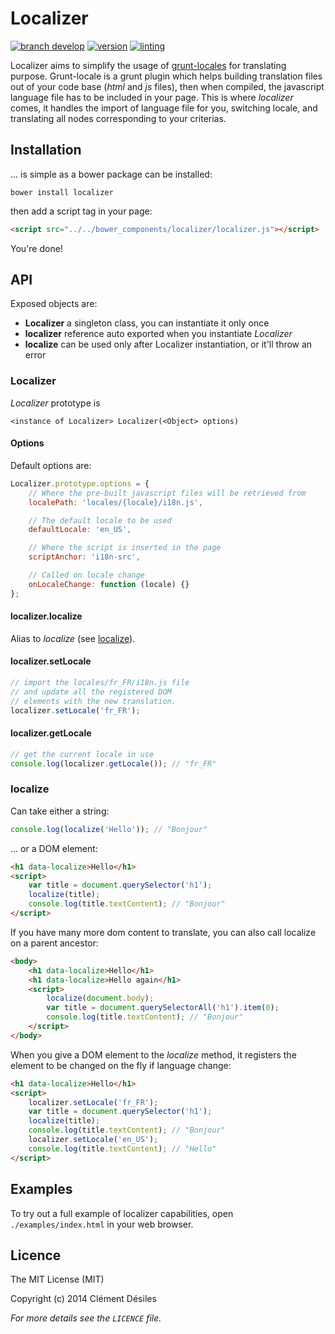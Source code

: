 Localizer
=========

[![branch develop](https://img.shields.io/badge/branch-develop-blue.svg)]()
[![version](https://img.shields.io/badge/version-1.1.1-blue.svg)](./package.json)
[![linting](https://img.shields.io/badge/code_style-standard-brightgreen.svg)](https://standardjs.com)

Localizer aims to simplify the usage of [grunt-locales](https://github.com/blueimp/grunt-locales) for translating purpose.
Grunt-locale is a grunt plugin which helps building translation files out of your code base (*html* and *js* files), then when compiled, the javascript language file has to be included in your page.
This is where *localizer* comes, it handles the import of language file for you, switching locale, and translating all nodes corresponding to your criterias.

Installation
------------

... is simple as a bower package can be installed:

	bower install localizer

then add a script tag in your page:

```html
<script src="../../bower_components/localizer/localizer.js"></script>
```

You're done!

API
---

Exposed objects are:

* __Localizer__ a singleton class, you can instantiate it only once
* __localizer__ reference auto exported when you instantiate *Localizer*
* __localize__ can be used only after Localizer instantiation, or it'll throw an error

### Localizer

*Localizer* prototype is 

```
<instance of Localizer> Localizer(<Object> options)
```

#### Options

Default options are:

```javascript
Localizer.prototype.options = {
	// Where the pre-built javascript files will be retrieved from
	localePath: 'locales/{locale}/i18n.js',

	// The default locale to be used
	defaultLocale: 'en_US',

	// Where the script is inserted in the page
	scriptAnchor: 'i18n-src',

	// Called on locale change
	onLocaleChange: function (locale) {}
};
```

#### localizer.localize

Alias to *localize* (see [localize](#localize)).

#### localizer.setLocale

```javascript
// import the locales/fr_FR/i18n.js file
// and update all the registered DOM
// elements with the new translation.
localizer.setLocale('fr_FR');
```

#### localizer.getLocale

```javascript
// get the current locale in use
console.log(localizer.getLocale()); // "fr_FR"
```

### localize

Can take either a string:

```javascript
console.log(localize('Hello')); // "Bonjour"
```

... or a DOM element:

```html
<h1 data-localize>Hello</h1>
<script>
	var title = document.querySelector('h1');
	localize(title); 
	console.log(title.textContent); // "Bonjour"
</script>
```

If you have many more dom content to translate, you can also call localize on a parent ancestor:

```html
<body>
	<h1 data-localize>Hello</h1>
	<h1 data-localize>Hello again</h1>
	<script>
		localize(document.body); 
		var title = document.querySelectorAll('h1').item(0);
		console.log(title.textContent); // "Bonjour"
	</script>
</body>
```

When you give a DOM element to the *localize* method, it registers the element to be changed on the fly if language change:

```html
<h1 data-localize>Hello</h1>
<script>
	localizer.setLocale('fr_FR');
	var title = document.querySelector('h1');
	localize(title); 
	console.log(title.textContent); // "Bonjour"
	localizer.setLocale('en_US');
	console.log(title.textContent); // "Hello"
</script>
```

Examples
--------

To try out a full example of localizer capabilities, open `./examples/index.html` in your web browser.

Licence
-------

The MIT License (MIT)

Copyright (c) 2014 Clément Désiles

*For more details see the `LICENCE` file.*

